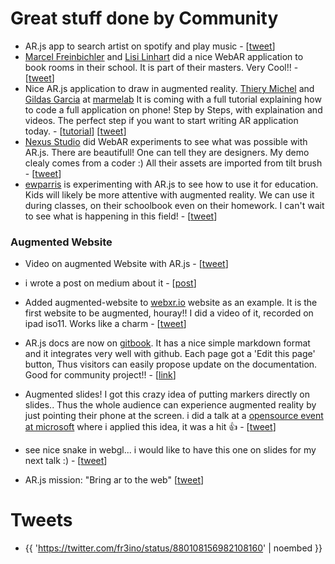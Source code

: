 
# Great stuff done by Community

- AR.js app to search artist on spotify and play music - \[[tweet](https://twitter.com/jerome_etienne/status/878894697879654400)\]
- [Marcel Freinbichler](https://twitter.com/fr3ino) and [Lisi Linhart](https://twitter.com/lisi_linhart)
  did a nice WebAR application to book rooms in their school. It is part of their masters.
  Very Cool!! - \[[tweet](https://twitter.com/fr3ino/status/880108156982108160)\]
- Nice AR.js application to draw in augmented reality. [Thiery Michel](https://twitter.com/Hyriel_Mecrith)
  and [Gildas Garcia](https://twitter.com/gildaspk) at [marmelab](https://marmelab.com/)
  It is coming with a full tutorial explaining how to code a full application on phone!
  Step by Steps, with explaination and videos. 
  The perfect step if you want to start writing AR application 
  today. - \[[tutorial](https://marmelab.com/blog/2017/06/19/augmented-reality-html5.html)\] \[[tweet](https://twitter.com/marmelab/status/876690506864054272)\]
- [Nexus Studio](http://www.nexusstudios.com/) did WebAR experiments to see what was possible with AR.js.
  There are beautifull! One can tell they are designers. My demo clealy comes from a coder :)
  All their assets are imported from tilt brush - \[[tweet](https://twitter.com/nexuslondon/status/874662679700549632)\]
- [ewparris](https://twitter.com/ewparris) is experimenting with AR.js to 
  see how to use it for education. Kids will likely be more attentive with augmented reality. 
  We can use it during classes, on their schoolbook even on their homework.
  I can't wait to see what is happening in this field! - \[[tweet](https://twitter.com/ewparris/status/877669342086823938)\]

### Augmented Website
- Video on augmented Website with AR.js - \[[tweet](https://twitter.com/jerome_etienne/status/879360054662705153)\]
- i wrote a post on medium about it - \[[post](https://medium.com/arjs/augmenting-the-web-page-e893f2d199b8)\]
- Added augmented-website to [webxr.io](http://webxr.io) website as an example.
  It is the first website to be augmented, houray!! 
  I did a video of it, recorded on ipad iso11. 
  Works like a charm - \[[tweet](https://twitter.com/jerome_etienne/status/880019546358390785)\]

- AR.js docs are now on [gitbook](https://github.com/GitbookIO/gitbook). It has a nice simple markdown format and it integrates very well 
  with github. Each page got a 'Edit this page' button, Thus visitors can easily propose update on the documentation.
  Good for community project!! - \[[link](https://jeromeetienne.github.io/AR.js/docs/)\]

- Augmented slides!
  I got this crazy idea of putting markers directly on slides..
  Thus the whole audience can experience augmented reality by just pointing their phone at the screen. 
  i did a talk at a [opensource event at microsoft](http://dublinoss.org/) where 
  i applied this idea, it was a hit 👍 - \[[tweet](https://twitter.com/jerome_etienne/status/879471678623023105)\]

- see nice snake in webgl... i would like to have this one on slides for my next talk :) - \[[tweet](https://twitter.com/jerome_etienne/status/879478562377650176)\]

- AR.js mission: "Bring ar to the web" \[[tweet](https://twitter.com/jerome_etienne/status/879574765538869249)\]


# Tweets
- {{ 'https://twitter.com/fr3ino/status/880108156982108160' | noembed }}
